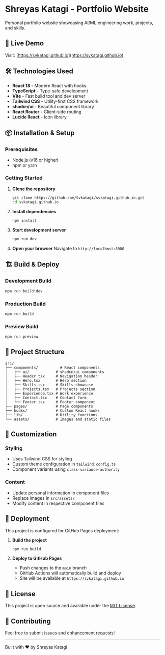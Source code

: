 # Shreyas Katagi - Portfolio Website

Personal portfolio website showcasing AI/ML engineering work, projects, and skills.

## 🚀 Live Demo

Visit: [https://svkatagi.github.io](https://svkatagi.github.io)

## 🛠️ Technologies Used

- **React 18** - Modern React with hooks
- **TypeScript** - Type-safe development
- **Vite** - Fast build tool and dev server
- **Tailwind CSS** - Utility-first CSS framework
- **shadcn/ui** - Beautiful component library
- **React Router** - Client-side routing
- **Lucide React** - Icon library

## 📦 Installation & Setup

### Prerequisites

- Node.js (v16 or higher)
- npm or yarn

### Getting Started

1. **Clone the repository**
   ```bash
   git clone https://github.com/Svkatagi/svkatagi.github.io.git
   cd svkatagi.github.io
   ```

2. **Install dependencies**
   ```bash
   npm install
   ```

3. **Start development server**
   ```bash
   npm run dev
   ```

4. **Open your browser**
   Navigate to `http://localhost:8080`

## 🏗️ Build & Deploy

### Development Build
```bash
npm run build:dev
```

### Production Build
```bash
npm run build
```

### Preview Build
```bash
npm run preview
```

## 📁 Project Structure

```
src/
├── components/          # React components
│   ├── ui/            # shadcn/ui components
│   ├── Header.tsx     # Navigation header
│   ├── Hero.tsx       # Hero section
│   ├── Skills.tsx     # Skills showcase
│   ├── Projects.tsx   # Projects section
│   ├── Experience.tsx # Work experience
│   ├── Contact.tsx    # Contact form
│   └── Footer.tsx     # Footer component
├── pages/             # Page components
├── hooks/             # Custom React hooks
├── lib/               # Utility functions
└── assets/            # Images and static files
```

## 🎨 Customization

### Styling
- Uses Tailwind CSS for styling
- Custom theme configuration in `tailwind.config.ts`
- Component variants using `class-variance-authority`

### Content
- Update personal information in component files
- Replace images in `src/assets/`
- Modify content in respective component files

## 🚀 Deployment

This project is configured for GitHub Pages deployment:

1. **Build the project**
   ```bash
   npm run build
   ```

2. **Deploy to GitHub Pages**
   - Push changes to the `main` branch
   - GitHub Actions will automatically build and deploy
   - Site will be available at `https://svkatagi.github.io`

## 📝 License

This project is open source and available under the [MIT License](LICENSE).

## 🤝 Contributing

Feel free to submit issues and enhancement requests!

---

Built with ❤️ by Shreyas Katagi
